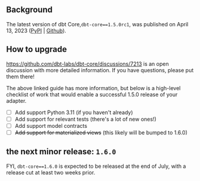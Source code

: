 ## Background

The latest version of dbt Core,`dbt-core==1.5.0rc1`, was published on April 13, 2023 ([PyPI](https://pypi.org/project/dbt-core/1.5.0rc1/) | [Github](https://github.com/dbt-labs/dbt-core/releases/tag/v1.5.0rc1)).

## How to upgrade

https://github.com/dbt-labs/dbt-core/discussions/7213 is an open discussion with more detailed information. If you have questions, please put them there!

The above linked guide has more information, but below is a high-level checklist of work that would enable a successful 1.5.0 release of your adapter. 

- [ ] Add support Python 3.11 (if you haven't already)
- [ ] Add support for relevant tests (there's a lot of new ones!)
- [ ] Add support model contracts
- [ ] ~~Add support for materialized views~~ (this likely will be bumped to 1.6.0)

## the next minor release: `1.6.0`

FYI, `dbt-core==1.6.0` is expected to be released at the end of July, with a release cut at least two weeks prior.